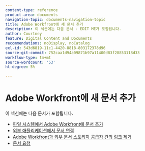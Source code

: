 ```yaml
---
content-type: reference
product-area: documents
navigation-topic: documents-navigation-topic
title: Adobe Workfront에 새 문서 추가
description: 이 섹션에는 다음 문서 - EDIT ME가 포함됩니다.
author: Courtney
feature: Digital Content and Documents
recommendations: noDisplay, noCatalog
exl-id: 543d6819-11c1-4420-8818-803172378d96
source-git-commit: 752caa1d94a09871b97a11400d83f28853118d33
workflow-type: tm+mt
source-wordcount: '53'
ht-degree: 5%

---
```


# Adobe Workfront에 새 문서 추가

이 섹션에는 다음 문서가 포함됩니다.

* [파일 시스템에서 Adobe Workfront에 문서 추가](../../documents/adding-documents-to-workfront/add-documents-from-file-system.md)
* [외부 애플리케이션에서 문서 연결](../../documents/adding-documents-to-workfront/link-documents-from-external-apps.md)
* [Adobe Workfront과 외부 문서 스토리지 공급자 간의 링크 제거](../../documents/adding-documents-to-workfront/remove-links-between-wf-and-doc-apps.md)
* [문서 요청](../../documents/adding-documents-to-workfront/request-a-document.md)
